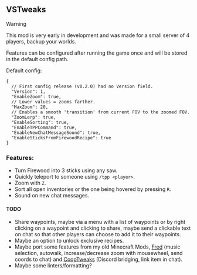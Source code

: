 ## VSTweaks

> [!WARNING]
> This mod is very early in development and was made for a small server of 4 players, backup your worlds.

Features can be configured after running the game once and will be stored in the default config path.

Default config:

```jsonc
{
  // First config release (v0.2.0) had no Version field.
  "Version": 1,
  "EnableZoom": true,
  // Lower values = zooms farther.
  "MaxZoom": 20,
  // Enables a smooth 'transition' from current FOV to the zoomed FOV.
  "ZoomLerp": true,
  "EnableSorting": true,
  "EnableTPPCommand": true,
  "EnableNewChatMessageSound": true,
  "EnableSticksFromFirewoodRecipe": true
}
```

### Features:
- Turn Firewood into 3 sticks using any saw.
- Quickly teleport to someone using `/tpp <player>`.
- Zoom with `Z`.
- Sort all open inventories or the one being hovered by pressing `R`.
- Sound on new chat messages.

#### TODO
- Share waypoints, maybe via a menu with a list of waypoints or by right clicking on a waypoint and clicking to share, maybe send a clickable text on chat so that other players can choose to add it to their waypoints.
- Maybe an option to unlock exclusive recipes.
- Maybe port some features from my old Minecraft Mods, [Fred](https://github.com/Kyagara/Fred) (music selection, autowalk, increase/decrease zoom with mousewheel, send coords to chat) and [CoopTweaks](https://github.com/Kyagara/CoopTweaks) (Discord bridging, link item in chat).
- Maybe some linters/formatting?
